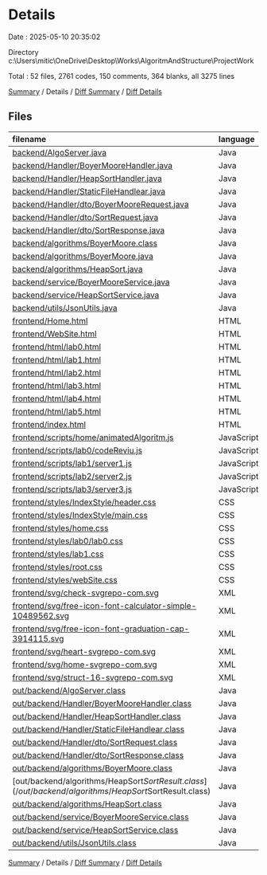 # Details

Date : 2025-05-10 20:35:02

Directory c:\\Users\\mitic\\OneDrive\\Desktop\\Works\\AlgoritmAndStructure\\ProjectWork

Total : 52 files,  2761 codes, 150 comments, 364 blanks, all 3275 lines

[Summary](results.md) / Details / [Diff Summary](diff.md) / [Diff Details](diff-details.md)

## Files
| filename | language | code | comment | blank | total |
| :--- | :--- | ---: | ---: | ---: | ---: |
| [backend/AlgoServer.java](/backend/AlgoServer.java) | Java | 25 | 1 | 8 | 34 |
| [backend/Handler/BoyerMooreHandler.java](/backend/Handler/BoyerMooreHandler.java) | Java | 51 | 5 | 11 | 67 |
| [backend/Handler/HeapSortHandler.java](/backend/Handler/HeapSortHandler.java) | Java | 58 | 5 | 12 | 75 |
| [backend/Handler/StaticFileHandlear.java](/backend/Handler/StaticFileHandlear.java) | Java | 42 | 1 | 9 | 52 |
| [backend/Handler/dto/BoyerMooreRequest.java](/backend/Handler/dto/BoyerMooreRequest.java) | Java | 5 | 0 | 2 | 7 |
| [backend/Handler/dto/SortRequest.java](/backend/Handler/dto/SortRequest.java) | Java | 6 | 2 | 3 | 11 |
| [backend/Handler/dto/SortResponse.java](/backend/Handler/dto/SortResponse.java) | Java | 8 | 0 | 2 | 10 |
| [backend/algorithms/BoyerMoore.class](/backend/algorithms/BoyerMoore.class) | Java | 37 | 0 | 0 | 37 |
| [backend/algorithms/BoyerMoore.java](/backend/algorithms/BoyerMoore.java) | Java | 74 | 0 | 17 | 91 |
| [backend/algorithms/HeapSort.java](/backend/algorithms/HeapSort.java) | Java | 78 | 25 | 18 | 121 |
| [backend/service/BoyerMooreService.java](/backend/service/BoyerMooreService.java) | Java | 7 | 0 | 2 | 9 |
| [backend/service/HeapSortService.java](/backend/service/HeapSortService.java) | Java | 26 | 9 | 8 | 43 |
| [backend/utils/JsonUtils.java](/backend/utils/JsonUtils.java) | Java | 29 | 9 | 5 | 43 |
| [frontend/Home.html](/frontend/Home.html) | HTML | 22 | 2 | 1 | 25 |
| [frontend/WebSite.html](/frontend/WebSite.html) | HTML | 81 | 5 | 7 | 93 |
| [frontend/html/lab0.html](/frontend/html/lab0.html) | HTML | 143 | 2 | 19 | 164 |
| [frontend/html/lab1.html](/frontend/html/lab1.html) | HTML | 163 | 4 | 23 | 190 |
| [frontend/html/lab2.html](/frontend/html/lab2.html) | HTML | 226 | 2 | 28 | 256 |
| [frontend/html/lab3.html](/frontend/html/lab3.html) | HTML | 100 | 3 | 11 | 114 |
| [frontend/html/lab4.html](/frontend/html/lab4.html) | HTML | 0 | 0 | 1 | 1 |
| [frontend/html/lab5.html](/frontend/html/lab5.html) | HTML | 0 | 0 | 1 | 1 |
| [frontend/index.html](/frontend/index.html) | HTML | 104 | 8 | 6 | 118 |
| [frontend/scripts/home/animatedAlgoritm.js](/frontend/scripts/home/animatedAlgoritm.js) | JavaScript | 223 | 19 | 31 | 273 |
| [frontend/scripts/lab0/codeReviu.js](/frontend/scripts/lab0/codeReviu.js) | JavaScript | 13 | 0 | 0 | 13 |
| [frontend/scripts/lab1/server1.js](/frontend/scripts/lab1/server1.js) | JavaScript | 78 | 8 | 8 | 94 |
| [frontend/scripts/lab2/server2.js](/frontend/scripts/lab2/server2.js) | JavaScript | 67 | 9 | 9 | 85 |
| [frontend/scripts/lab3/server3.js](/frontend/scripts/lab3/server3.js) | JavaScript | 81 | 4 | 15 | 100 |
| [frontend/styles/IndexStyle/header.css](/frontend/styles/IndexStyle/header.css) | CSS | 98 | 7 | 18 | 123 |
| [frontend/styles/IndexStyle/main.css](/frontend/styles/IndexStyle/main.css) | CSS | 105 | 7 | 15 | 127 |
| [frontend/styles/home.css](/frontend/styles/home.css) | CSS | 110 | 4 | 15 | 129 |
| [frontend/styles/lab0/lab0.css](/frontend/styles/lab0/lab0.css) | CSS | 131 | 0 | 21 | 152 |
| [frontend/styles/lab1.css](/frontend/styles/lab1.css) | CSS | 34 | 0 | 3 | 37 |
| [frontend/styles/root.css](/frontend/styles/root.css) | CSS | 65 | 3 | 9 | 77 |
| [frontend/styles/webSite.css](/frontend/styles/webSite.css) | CSS | 158 | 6 | 25 | 189 |
| [frontend/svg/check-svgrepo-com.svg](/frontend/svg/check-svgrepo-com.svg) | XML | 2 | 0 | 0 | 2 |
| [frontend/svg/free-icon-font-calculator-simple-10489562.svg](/frontend/svg/free-icon-font-calculator-simple-10489562.svg) | XML | 2 | 0 | 1 | 3 |
| [frontend/svg/free-icon-font-graduation-cap-3914115.svg](/frontend/svg/free-icon-font-graduation-cap-3914115.svg) | XML | 1 | 0 | 0 | 1 |
| [frontend/svg/heart-svgrepo-com.svg](/frontend/svg/heart-svgrepo-com.svg) | XML | 2 | 0 | 0 | 2 |
| [frontend/svg/home-svgrepo-com.svg](/frontend/svg/home-svgrepo-com.svg) | XML | 2 | 0 | 0 | 2 |
| [frontend/svg/struct-16-svgrepo-com.svg](/frontend/svg/struct-16-svgrepo-com.svg) | XML | 4 | 0 | 0 | 4 |
| [out/backend/AlgoServer.class](/out/backend/AlgoServer.class) | Java | 25 | 0 | 0 | 25 |
| [out/backend/Handler/BoyerMooreHandler.class](/out/backend/Handler/BoyerMooreHandler.class) | Java | 48 | 0 | 0 | 48 |
| [out/backend/Handler/HeapSortHandler.class](/out/backend/Handler/HeapSortHandler.class) | Java | 55 | 0 | 0 | 55 |
| [out/backend/Handler/StaticFileHandlear.class](/out/backend/Handler/StaticFileHandlear.class) | Java | 35 | 0 | 0 | 35 |
| [out/backend/Handler/dto/SortRequest.class](/out/backend/Handler/dto/SortRequest.class) | Java | 5 | 0 | 0 | 5 |
| [out/backend/Handler/dto/SortResponse.class](/out/backend/Handler/dto/SortResponse.class) | Java | 5 | 0 | 0 | 5 |
| [out/backend/algorithms/BoyerMoore.class](/out/backend/algorithms/BoyerMoore.class) | Java | 37 | 0 | 0 | 37 |
| [out/backend/algorithms/HeapSort$SortResult.class](/out/backend/algorithms/HeapSort$SortResult.class) | Java | 9 | 0 | 0 | 9 |
| [out/backend/algorithms/HeapSort.class](/out/backend/algorithms/HeapSort.class) | Java | 35 | 0 | 0 | 35 |
| [out/backend/service/BoyerMooreService.class](/out/backend/service/BoyerMooreService.class) | Java | 6 | 0 | 0 | 6 |
| [out/backend/service/HeapSortService.class](/out/backend/service/HeapSortService.class) | Java | 15 | 0 | 0 | 15 |
| [out/backend/utils/JsonUtils.class](/out/backend/utils/JsonUtils.class) | Java | 25 | 0 | 0 | 25 |

[Summary](results.md) / Details / [Diff Summary](diff.md) / [Diff Details](diff-details.md)